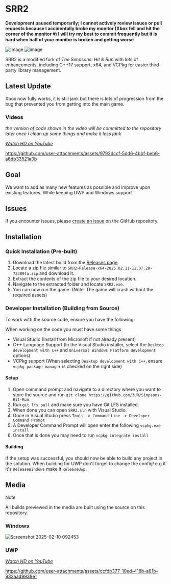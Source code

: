 # SRR2

**Development paused temporarily; I cannot actively review issues or pull requests because I accidentally broke my monitor (Xbox fell and hit the corner of the monitor 💔) I will try my best to commit frequently but it is hard when half of your monitor is broken and getting worse**

![image](https://github.com/user-attachments/assets/d1c109ba-5f38-4658-a396-cbccf77bface)
![image](https://github.com/user-attachments/assets/7f183076-30a5-448f-a58c-9f8a1c69c932)


SRR2 is a modified fork of _The Simpsons: Hit & Run_ with lots of enhancements, including C++17 support, x64, and VCPkg for easier third-party library management. 

## Latest Update

Xbox now fully works, it is still jank but there is lots of progression from the bug that prevented you from getting into the main game.

### Videos

*the version of code shown in the video will be committed to the repository later once i clean up some things and make it less jank*

[_Watch HD on YouTube_](https://www.youtube.com/watch?v=l_Ii-4Wygn8)

https://github.com/user-attachments/assets/9793dccf-5dd6-4bbf-beb6-a6db33521a0b

## Goal

We want to add as many new features as possible and improve upon existing features. While keeping UWP and Windows support.

## Issues

If you encounter issues, please [create an issue](https://github.com/3UR/Simpsons-Hit-Run/issues/new) on the GitHub repository.

## Installation

### Quick Installation (Pre-built)

1. Download the latest build from the [Releases page](https://github.com/3UR/Simpsons-Hit-Run/releases/latest).
2. Locate a zip file similar to `SRR2-Release-x64-2025.02.11-12.07.28-73389fa.zip` and download it.
3. Extract the contents of the zip file to your desired location.
4. Navigate to the extracted folder and locate `SRR2.exe`.
5. You can now run the game. (Note: The game will crash without the required assets)

### Developer Installation (Building from Source)

To work with the source code, ensure you have the following:

When working on the code you must have some things

- Visual Studio (Install from Microsoft if not already present)
- C++ Language Support (In the Visual Studio installer, select the `Desktop development with C++` and `Universal Windows Platform development` options)
- VCPkg support (When selecting `Desktop development with C++`, ensure `vcpkg package manager` is checked on the right side)

#### Setup

1. Open command prompt and navigate to a directory where you want to store the source and run `git clone https://github.com/3UR/Simpsons-Hit-Run`
2. Run `git lfs pull` and make sure you have Git LFS installed.
3. When done you can open `SRR2.sln` with Visual Studio.
4. Once in Visual Studio press `Tools -> Command Line -> Developer Command Prompt`
5. A Developer Command Prompt will open enter the following `vcpkg.exe install`
6. Once that is done you may need to run `vcpkg integrate install`

#### Building

If the setup was successful, you should now be able to build any project in the solution. When building for UWP don't forget to change the config! e.g if it's `ReleaseWindows` make it `ReleaseUwp`.

## Media

> [!NOTE]
> All builds previewed in the media are built using the source on this repository.

### Windows

![Screenshot 2025-02-10 092453](https://github.com/user-attachments/assets/7b5c9c6a-259d-4e5d-bd07-e429bd2f54bb)

### UWP

[_Watch HD on YouTube_](https://www.youtube.com/watch?v=l_Ii-4Wygn8)

https://github.com/user-attachments/assets/ccfdb377-10ed-418b-a81b-932aad9938e1

